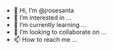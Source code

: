 - 👋 Hi, I’m @jrosesanta
- 👀 I’m interested in ...
- 🌱 I’m currently learning ...
- 💞️ I’m looking to collaborate on ...
- 📫 How to reach me ...

<!---
jrosesanta/jrosesanta is a ✨ special ✨ repository because its `README.md` (this file) appears on your GitHub profile.
You can click the Preview link to take a look at your changes.
--->
